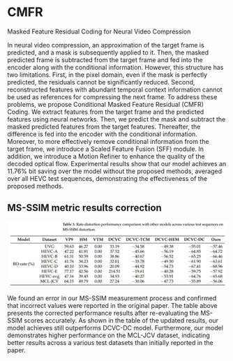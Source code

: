 # CMFR
Masked Feature Residual Coding for Neural Video Compression

In neural video compression, an approximation of the target frame is predicted, and a mask is subsequently applied to it. Then, the masked predicted frame is subtracted from the target frame and fed into the encoder along with the conditional information. However, this structure has two limitations. First, in the pixel domain, even if the mask is perfectly predicted, the residuals cannot be significantly reduced. Second, reconstructed features with abundant temporal context information cannot be used as references for compressing the next frame. To address these problems, we propose Conditional Masked Feature Residual (CMFR) Coding. We extract features from the target frame and the predicted features using neural networks. Then, we predict the mask and subtract the masked predicted features from the target features. Thereafter, the difference is fed into the encoder with the conditional information. Moreover, to more effectively remove conditional information from the target frame, we introduce a Scaled Feature Fusion (SFF) module. In addition, we introduce a Motion Refiner to enhance the quality of the decoded optical flow. Experimental results show that our model achieves an 11.76% bit saving over the model without the proposed methods, averaged over all HEVC test sequences, demonstrating the effectiveness of the proposed methods.



## MS-SSIM metric results correction
![ms_ssim_correction](MSSSIM_values.png)


We found an error in our MS-SSIM measurement process and confirmed that incorrect values were reported in the original paper. The table above presents the corrected performance results after re-evaluating the MS-SSIM scores accurately.
As shown in the table of the updated results, our model achieves still outperforms DCVC-DC model. Furthermore, our model demonstrates higher performance on the MCL-JCV dataset, indicating better results across a various test datasets than initially reported in the paper.
